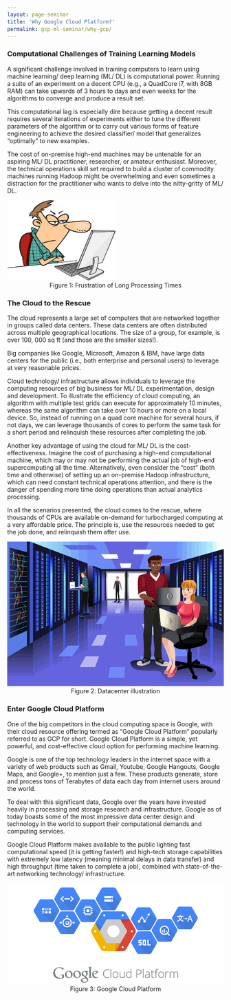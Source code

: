 ```yaml
---
layout: page-seminar
title: 'Why Google Cloud Platform?'
permalink: gcp-ml-seminar/why-gcp/
---
```


### Computational Challenges of Training Learning Models
A significant challenge involved in training computers to learn using machine learning/ deep learning (ML/ DL) is computational power. Running a suite of an experiment on a decent CPU (e.g., a QuadCore i7, with 8GB RAM) can take upwards of 3 hours to days and even weeks for the algorithms to converge and produce a result set.

This computational lag is especially dire because getting a decent result requires several iterations of experiments either to tune the different parameters of the algorithm or to carry out various forms of feature engineering to achieve the desired classifier/ model that generalizes “optimally” to new examples.

The cost of on-premise high-end machines may be untenable for an aspiring ML/ DL practitioner, researcher, or amateur enthusiast. Moreover, the technical operations skill set required to build a cluster of commodity machines running Hadoop might be overwhelming and even sometimes a distraction for the practitioner who wants to delve into the nitty-gritty of ML/ DL.

<div class="fig figcenter fighighlight">
    <img src="/assets/seminar_IEEE/slow-pc-angry.png" width="50%" height="50%">
    <div class="figcaption" style="text-align: center;">
        Figure 1: Frustration of Long Processing Times
    </div>
</div>

### The Cloud to the Rescue
The cloud represents a large set of computers that are networked together in groups called data centers. These data centers are often distributed across multiple geographical locations. The size of a group, for example, is over 100, 000 sq ft (and those are the smaller sizes!).

Big companies like Google, Microsoft, Amazon & IBM, have large data centers for the public (i.e., both enterprise and personal users)  to leverage at very reasonable prices.

Cloud technology/ infrastructure allows individuals to leverage the computing resources of big business for ML/ DL experimentation, design and development. To illustrate the efficiency of cloud computing, an algorithm with multiple test grids can execute for approximately 10 minutes, whereas the same algorithm can take over 10 hours or more on a local device. So, instead of running on a quad core machine for several hours, if not days, we can leverage thousands of cores to perform the same task for a short period and relinquish these resources after completing the job.

Another key advantage of using the cloud for ML/ DL is the cost-effectiveness. Imagine the cost of purchasing a high-end computational machine, which may or may not be performing the actual job of high-end supercomputing all the time. Alternatively, even consider the “cost” (both time and otherwise) of setting up an on-premise Hadoop infrastructure, which can need constant technical operations attention, and there is the danger of spending more time doing operations than actual analytics processing.

In all the scenarios presented, the cloud comes to the rescue, where thousands of CPUs are available on-demand for turbocharged computing at a very affordable price. The principle is, use the resources needed to get the job done, and relinquish them after use.

<div class="fig figcenter fighighlight">
    <img src="/assets/seminar_IEEE/datacenter.png">
    <div class="figcaption" style="text-align: center;">
        Figure 2: Datacenter illustration
    </div>
</div>

### Enter Google Cloud Platform
One of the big competitors in the cloud computing space is Google, with their cloud resource offering termed as “Google Cloud Platform” popularly referred to as GCP for short. Google Cloud Platform is a simple, yet powerful, and cost-effective cloud option for performing machine learning.

Google is one of the top technology leaders in the internet space with a variety of web products such as Gmail, Youtube, Google Hangouts, Google Maps, and Google+, to mention just a few. These products generate, store and process tons of Terabytes of data each day from internet users around the world.

To deal with this significant data, Google over the years have invested heavily in processing and storage research and infrastructure. Google as of today boasts some of the most impressive data center design and technology in the world to support their computational demands and computing services.

Google Cloud Platform makes available to the public lighting fast computational speed (it is getting faster!) and high-tech storage capabilities with extremely low latency (meaning minimal delays in data transfer) and high throughput (time taken to complete a job), combined with state-of-the-art networking technology/ infrastructure.

<div class="fig figcenter fighighlight">
    <img src="/assets/seminar_IEEE/google-cloud-platform.png">
    <div class="figcaption" style="text-align: center;">
        Figure 3: Google Cloud Platform
    </div>
</div>